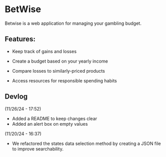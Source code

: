 # BetWise

Betwise is a web application for managing your gambling 
budget.

## Features:

- Keep track of gains and losses

- Create a budget based on your yearly income

- Compare losses to similarly-priced products

- Access resources for responsible spending habits

## Devlog

(11/26/24 - 17:52)
- Added a README to keep changes clear
- Added an alert box on empty values

(11/20/24 - 16:37) 
- We refactored the states data selection method by creating a 
JSON file to improve searchability.